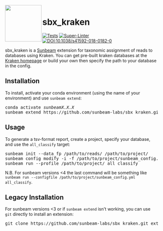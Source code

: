 <img src="https://github.com/sunbeam-labs/sunbeam/blob/stable/docs/images/sunbeam_logo.gif" width=120, height=120 align="left" />

# sbx_kraken

<!-- badges: start -->
[![Tests](https://github.com/sunbeam-labs/sbx_kraken/actions/workflows/tests.yml/badge.svg)](https://github.com/sunbeam-labs/sbx_kraken/actions/workflows/tests.yml)
[![Super-Linter](https://github.com/sunbeam-labs/sbx_kraken/actions/workflows/linter.yml/badge.svg)](https://github.com/sunbeam-labs/sbx_kraken/actions/workflows/linter.yml)
[![DOI:10.1038/s41592-018-0182-0](https://badgen.net/badge/Published%20in/Nat%20Methods/blue)](https://doi.org/10.1038/s41592-018-0182-0)
<!-- badges: end -->

sbx_kraken is a [Sunbeam](https://github.com/sunbeam-labs/sunbeam) extension for taxonomic assignment of reads to databases using Kraken. You can get pre-built kraken databases at the [Kraken homepage](http://ccb.jhu.edu/software/kraken/) or build your own then specify the path to your database in the config.

## Installation

To install, activate your conda environment (using the name of your environment) and use `sunbeam extend`:

<pre>
conda activate <i>sunbeamX.X.X</i>
sunbeam extend https://github.com/sunbeam-labs/sbx_kraken.git
</pre>

## Usage

To generate a tsv-format report, create a project, specify your database, and use the `all_classify` target:

<pre>
sunbeam init --data_fp /path/to/reads/ /path/to/project/
sunbeam config modify -i -f /path/to/project/sunbeam_config.yml -s 'sbx_kraken: {{kraken_db_fp: {/path/to/db}}}'
sunbeam run --profile /path/to/project/ all_classify
</pre>

N.B. For sunbeam versions <4 the last command will be something like `sunbeam run --configfile /path/to/project/sunbeam_config.yml all_classify`.

## Legacy Installation

For sunbeam versions <3 or if `sunbeam extend` isn't working, you can use `git` directly to install an extension:

<pre>
git clone https://github.com/sunbeam-labs/sbx_kraken.git extensions/sbx_kraken
</pre>